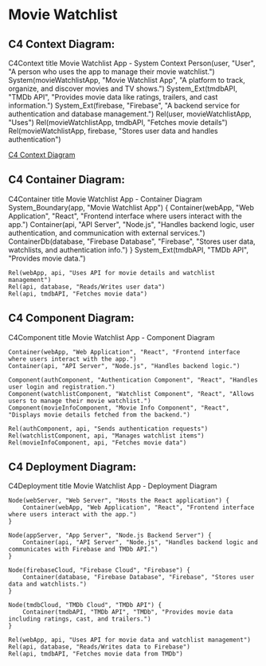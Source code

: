 <h1>Movie Watchlist</h1>


<h2>C4 Context Diagram:</h2>

<p>C4Context
    title Movie Watchlist App - System Context
    Person(user, "User", "A person who uses the app to manage their movie watchlist.")
    System(movieWatchlistApp, "Movie Watchlist App", "A platform to track, organize, and discover movies and TV shows.")
    System_Ext(tmdbAPI, "TMDb API", "Provides movie data like ratings, trailers, and cast information.")
    System_Ext(firebase, "Firebase", "A backend service for authentication and database management.")
    Rel(user, movieWatchlistApp, "Uses")
    Rel(movieWatchlistApp, tmdbAPI, "Fetches movie details")
    Rel(movieWatchlistApp, firebase, "Stores user data and handles authentication")
</p>

[C4 Context Diagram](https://www.mermaidchart.com/raw/0d2b5e87-5197-4b14-8015-a503afbbdaf2?theme=light&version=v0.1&format=svg)
    
<h2>C4 Container Diagram:</h2> 

C4Container
    title Movie Watchlist App - Container Diagram
    System_Boundary(app, "Movie Watchlist App") {
        Container(webApp, "Web Application", "React", "Frontend interface where users interact with the app.")
        Container(api, "API Server", "Node.js", "Handles backend logic, user authentication, and communication with external services.")
        ContainerDb(database, "Firebase Database", "Firebase", "Stores user data, watchlists, and authentication info.")
    }
    System_Ext(tmdbAPI, "TMDb API", "Provides movie data.")
    
    Rel(webApp, api, "Uses API for movie details and watchlist management")
    Rel(api, database, "Reads/Writes user data")
    Rel(api, tmdbAPI, "Fetches movie data")

<h2>C4 Component Diagram: </h2>

C4Component
    title Movie Watchlist App - Component Diagram
    
    Container(webApp, "Web Application", "React", "Frontend interface where users interact with the app.") 
    Container(api, "API Server", "Node.js", "Handles backend logic.") 

    Component(authComponent, "Authentication Component", "React", "Handles user login and registration.")
    Component(watchlistComponent, "Watchlist Component", "React", "Allows users to manage their movie watchlist.")
    Component(movieInfoComponent, "Movie Info Component", "React", "Displays movie details fetched from the backend.")
    
    Rel(authComponent, api, "Sends authentication requests")
    Rel(watchlistComponent, api, "Manages watchlist items")
    Rel(movieInfoComponent, api, "Fetches movie data")

<h2>C4 Deployment Diagram:</h2>

C4Deployment
    title Movie Watchlist App - Deployment Diagram
    
    Node(webServer, "Web Server", "Hosts the React application") {
        Container(webApp, "Web Application", "React", "Frontend interface where users interact with the app.")
    }
    
    Node(appServer, "App Server", "Node.js Backend Server") {
        Container(api, "API Server", "Node.js", "Handles backend logic and communicates with Firebase and TMDb API.")
    }

    Node(firebaseCloud, "Firebase Cloud", "Firebase") {
        Container(database, "Firebase Database", "Firebase", "Stores user data and watchlists.")
    }

    Node(tmdbCloud, "TMDb Cloud", "TMDb API") {
        Container(tmdbAPI, "TMDb API", "TMDb", "Provides movie data including ratings, cast, and trailers.")
    }

    Rel(webApp, api, "Uses API for movie data and watchlist management")
    Rel(api, database, "Reads/Writes data to Firebase")
    Rel(api, tmdbAPI, "Fetches movie data from TMDb")
